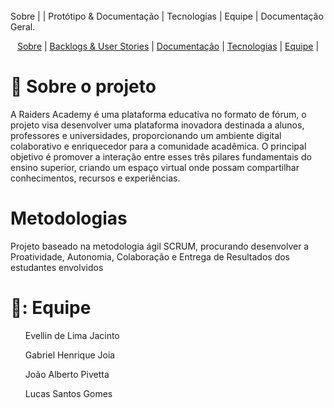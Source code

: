 <br id="topo">
Sobre |  | Protótipo & Documentação | Tecnologias | Equipe | Documentação Geral.

<p align="center">
<a href=#sobre">Sobre</a>
<a> | </a>
<a href=#backlog">Backlogs & User Stories</a>
<a> | </a>
<a href=#documentacao"> Documentação</a>
<a> | </a>
<a href=#tecnologias">Tecnologias</a>
<a> | </a>
<a href=#equipe">Equipe</a>
<a> | </a>
</p>

# 📑 Sobre o projeto
<span id="sobre">
  <p> A Raiders Academy é uma plataforma educativa no formato de fórum, o projeto visa desenvolver uma plataforma inovadora destinada a alunos, professores e universidades, proporcionando um ambiente digital colaborativo e enriquecedor para a comunidade acadêmica. O principal objetivo é promover a interação entre esses três pilares fundamentais do ensino superior, criando um espaço virtual onde possam compartilhar conhecimentos, recursos e experiências. </p>
  
# Metodologias
<p> Projeto baseado na metodologia ágil SCRUM, procurando desenvolver a Proatividade, Autonomia, Colaboração e Entrega de Resultados dos estudantes envolvidos</p>

# 👥: Equipe
<span id="equipe">
<ul> Evellin de Lima Jacinto </ul>
<ul> Gabriel Henrique Joia </ul>
<ul> João Alberto Pivetta </ul>
<ul> Lucas Santos Gomes </ul>

<div>
 <a href="[https://evllinlima](https://github.com/evllinlima)">
</div>
